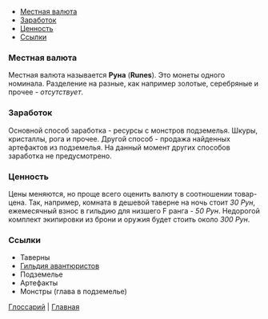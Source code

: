 - [Местная валюта](#Местная%20валюта)
- [Заработок](#Заработок)
- [Ценность](#Ценность)
- [Ссылки](#Ссылки)
### Местная валюта

Местная валюта называется **Руна** (**Runes**). Это монеты одного номинала. Разделение на разные, как например золотые, серебряные и прочее - *отсутствует*.

### Заработок

Основной способ заработка - ресурсы с монстров подземелья. Шкуры, кристаллы, рога и прочее. Другой способ - продажа найденных артефактов из подземелья. На данный момент других способов заработка не предусмотрено.

### Ценность

Цены меняются, но проще всего оценить валюту в соотношении товар-цена. Так, например, комната в дешевой таверне на ночь стоит *30 Рун*, ежемесячный взнос в гильдию для низшего F ранга - *50 Рун*. Недорогой комплект экипировки из брони и оружия будет стоить около *300 Рун*.

### Ссылки
- Таверны
- [Гильдия авантюристов](Guilds.md#Гильдия%20авантюристов%20(Adventurers'%20Guild))
- Подземелье
- Артефакты
- Монстры (глава в подземелье)

[Глоссарий](../Glossary.md) | [Главная](../index.md) 